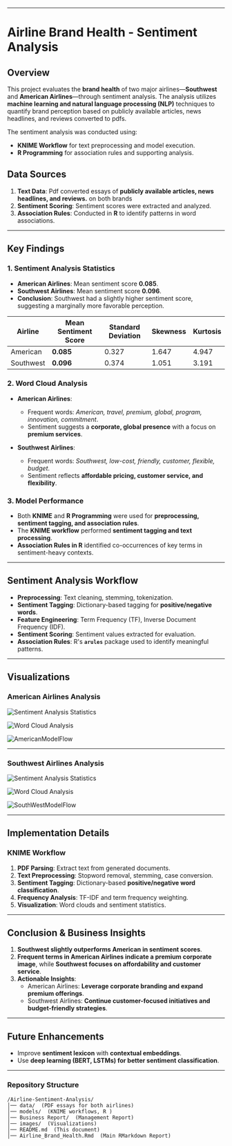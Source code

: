 
---

# **Airline Brand Health - Sentiment Analysis**

## **Overview**
This project evaluates the **brand health** of two major airlines—**Southwest** and **American Airlines**—through sentiment analysis. The analysis utilizes **machine learning and natural language processing (NLP)** techniques to quantify brand perception based on publicly available articles, news headlines, and reviews converted to pdfs.

The sentiment analysis was conducted using:
- **KNIME Workflow** for text preprocessing and model execution.
- **R Programming** for association rules and supporting analysis.

## **Data Sources**
1. **Text Data**: Pdf converted essays of **publicly available articles, news headlines, and reviews.** on both brands
2. **Sentiment Scoring**: Sentiment scores were extracted and analyzed.
3. **Association Rules**: Conducted in **R** to identify patterns in word associations.

---

## **Key Findings**

### **1. Sentiment Analysis Statistics**
- **American Airlines**: Mean sentiment score **0.085**.
- **Southwest Airlines**: Mean sentiment score **0.096**.
- **Conclusion**: Southwest had a slightly higher sentiment score, suggesting a marginally more favorable perception.

| Airline        | Mean Sentiment Score | Standard Deviation | Skewness | Kurtosis |
|---------------|---------------------|--------------------|----------|----------|
| American      | **0.085**            | 0.327              | 1.647    | 4.947    |
| Southwest     | **0.096**            | 0.374              | 1.051    | 3.191    |

### **2. Word Cloud Analysis**
- **American Airlines**:
  - Frequent words: *American, travel, premium, global, program, innovation, commitment*.
  - Sentiment suggests a **corporate, global presence** with a focus on **premium services**.
  
- **Southwest Airlines**:
  - Frequent words: *Southwest, low-cost, friendly, customer, flexible, budget*.
  - Sentiment reflects **affordable pricing, customer service, and flexibility**.

### **3. Model Performance**
- Both **KNIME** and **R Programming** were used for **preprocessing, sentiment tagging, and association rules**.
- The **KNIME workflow** performed **sentiment tagging and text processing**.
- **Association Rules in R** identified co-occurrences of key terms in sentiment-heavy contexts.

---

## **Sentiment Analysis Workflow**
- **Preprocessing**: Text cleaning, stemming, tokenization.
- **Sentiment Tagging**: Dictionary-based tagging for **positive/negative words**.
- **Feature Engineering**: Term Frequency (TF), Inverse Document Frequency (IDF).
- **Sentiment Scoring**: Sentiment values extracted for evaluation.
- **Association Rules**: R's **`arules`** package used to identify meaningful patterns.

---

## **Visualizations**

### **American Airlines Analysis**
![Sentiment Analysis Statistics](https://github.com/EvidenceM290/Airline-Brand-Health---Sentiment-Analysis/blob/main/images/American%20Statistics.png)


![Word Cloud Analysis](https://github.com/EvidenceM290/Airline-Brand-Health---Sentiment-Analysis/blob/main/images/American%20Visual.png)


![AmericanModelFlow](https://github.com/EvidenceM290/Airline-Brand-Health---Sentiment-Analysis/blob/main/images/AmericanModelFlow.png)

---

### **Southwest Airlines Analysis**

![Sentiment Analysis Statistics](https://github.com/EvidenceM290/Airline-Brand-Health---Sentiment-Analysis/blob/main/images/SouthWest%20Statistics.png)

![Word Cloud Analysis](https://github.com/EvidenceM290/Airline-Brand-Health---Sentiment-Analysis/blob/main/images/SouthWest%20Visual.png)

![SouthWestModelFlow](https://github.com/EvidenceM290/Airline-Brand-Health---Sentiment-Analysis/blob/main/images/SouthWestModelFlow.png)

---

## **Implementation Details**
### **KNIME Workflow**
1. **PDF Parsing**: Extract text from generated documents.
2. **Text Preprocessing**: Stopword removal, stemming, case conversion.
3. **Sentiment Tagging**: Dictionary-based **positive/negative word classification**.
4. **Frequency Analysis**: TF-IDF and term frequency weighting.
5. **Visualization**: Word clouds and sentiment statistics.


---

## **Conclusion & Business Insights**
1. **Southwest slightly outperforms American in sentiment scores**.
2. **Frequent terms in American Airlines indicate a premium corporate image**, while **Southwest focuses on affordability and customer service**.
3. **Actionable Insights**:
   - American Airlines: **Leverage corporate branding and expand premium offerings**.
   - Southwest Airlines: **Continue customer-focused initiatives and budget-friendly strategies**.

---

## **Future Enhancements**
- Improve **sentiment lexicon** with **contextual embeddings**.
- Use **deep learning (BERT, LSTMs) for better sentiment classification**.


---

### **Repository Structure**
```
/Airline-Sentiment-Analysis/
│── data/  (PDF essays for both airlines)
│── models/  (KNIME workflows, R )
│── Business Report/  (Management Report)
│── images/  (Visualizations)
│── README.md  (This document)
│── Airline_Brand_Health.Rmd  (Main RMarkdown Report)
```

